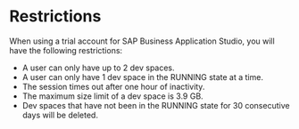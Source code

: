 <!-- loioa45742a719704bdea179b4c4f9afa07f -->

# Restrictions

When using a trial account for SAP Business Application Studio, you will have the following restrictions:

-   A user can only have up to 2 dev spaces.
-   A user can only have 1 dev space in the RUNNING state at a time.
-   The session times out after one hour of inactivity.
-   The maximum size limit of a dev space is 3.9 GB.
-   Dev spaces that have not been in the RUNNING state for 30 consecutive days will be deleted.

